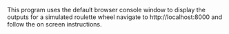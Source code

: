 This program uses the default browser console window to display the outputs for a simulated roulette wheel navigate to http://localhost:8000 and follow the on screen instructions. 
